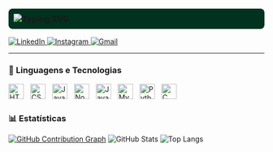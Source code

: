 <h3 align="left" style="background-color:#013220; padding: 10px; border-radius: 8px;">
  <img 
    src="https://readme-typing-svg.demolab.com?font=Fira+Code&size=22&pause=1000&color=00FF88&center=false&vCenter=false&width=435&lines=Hi%2C+I'm+%40Joao+Pedro;Developer+in+progress...;Future+Software-Engineer;Always+learning+web+technologies!" 
    alt="Typing SVG"
  />
</h3>























<a href="www.linkedin.com/in/joaopedrolorenzetti" target="_blank">
    <img 
      alt="LinkedIn" 
      title="Me adicione no LinkedIn" 
      src="https://img.shields.io/badge/LinkedIn-0077B5?style=for-the-badge&logo=linkedin&logoColor=white"
    />
  </a>


  <a href="https://www.instagram.com/joao.lorenzetti_/" target="_blank">
    <img 
      alt="Instagram" 
      title="Me siga no Instagram" 
      src="https://img.shields.io/badge/Instagram-E4405F?style=for-the-badge&logo=instagram&logoColor=white"
    />
  </a>


  <a href="lorenzettijp@gmail.com" target="_blank">
    <img 
      alt="Gmail" 
      title="Me envie um e-mail" 
      src="https://img.shields.io/badge/Gmail-D14836?style=for-the-badge&logo=gmail&logoColor=white"
    />
  </a>

---

### 🤖 Linguagens e Tecnologias

<img 
    align="left" 
    alt="HTML"
    title="HTML" 
    width="30px" 
    style="padding-right: 10px;" 
    src="https://cdn.jsdelivr.net/gh/devicons/devicon@latest/icons/html5/html5-original.svg" 
/>
<img 
    align="left" 
    alt="CSS" 
    title="CSS"
    width="30px" 
    style="padding-right: 10px;" 
    src="https://cdn.jsdelivr.net/gh/devicons/devicon@latest/icons/css3/css3-original.svg" 
/>
<img 
    align="left" 
    alt="JavaScript" 
    title="JavaScript"
    width="30px" 
    style="padding-right: 10px;" 
    src="https://cdn.jsdelivr.net/gh/devicons/devicon@latest/icons/javascript/javascript-original.svg" 
/>

<img 
    align="left" 
    alt="Node.js"
    title="Node.js" 
    width="30px" 
    style="padding-right: 10px;" 
    src="https://cdn.jsdelivr.net/gh/devicons/devicon@latest/icons/nodejs/nodejs-original.svg" 
/>

<img 
    align="left" 
    alt="Java"
    title="Java" 
    width="30px" 
    style="padding-right: 10px;" 
    src="https://cdn.jsdelivr.net/gh/devicons/devicon@latest/icons/java/java-original.svg" 
/>
<img 
    align="left" 
    alt="MySQL" 
    title="MySQL"
    width="30px" 
    style="padding-right: 10px;" 
    src="https://cdn.jsdelivr.net/gh/devicons/devicon@latest/icons/mysql/mysql-original.svg" 
/>

<img 
    align="left" 
    alt="Python" 
    title="Python"
    width="30px" 
    style="padding-right: 10px;" 
    src="https://cdn.jsdelivr.net/gh/devicons/devicon@latest/icons/python/python-original.svg" 
/>
  <img 
    align="left" 
    alt="C" 
    title="C"
    width="30px" 
    style="padding-right: 10px;" 
    src="https://cdn.jsdelivr.net/gh/devicons/devicon@latest/icons/c/c-original.svg" 
/>





<br/>
<br/>

### 📊 Estatísticas


  [![GitHub Contribution Graph](https://github-readme-activity-graph.vercel.app/graph?username=JoaoLorenzetti&theme=chartreuse-dark)](https://github.com/ashutosh00710/github-readme-activity-graph)
  ![GitHub Stats](https://github-readme-stats.vercel.app/api?username=JoaoLorenzetti&show_icons=true&theme=chartreuse-dark)
  ![Top Langs](https://github-readme-stats.vercel.app/api/top-langs/?username=JoaoLorenzetti&layout=compact&theme=chartreuse-dark)
